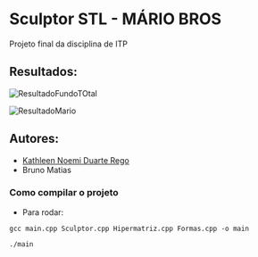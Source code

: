 # Sculptor STL - MÁRIO BROS
Projeto final da disciplina de ITP

## Resultados:
![ResultadoFundoTOtal](https://i.imgur.com/PfHfcoV.png)

![ResultadoMario](https://i.imgur.com/xvsfVEO.png)

## Autores:
* [Kathleen Noemi Duarte Rego](https://github.com/kathleenrego)
* Bruno Matias

### Como compilar o projeto
* Para rodar: 
```
gcc main.cpp Sculptor.cpp Hipermatriz.cpp Formas.cpp -o main
```
```
./main
```
